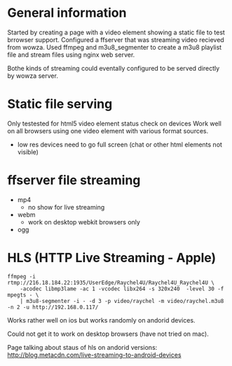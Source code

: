 # General information
Started by creating a page with a video element showing a static file to test brrowser support.
Configured a ffserver that was streaming video recieved from wowza.
Used ffmpeg and m3u8_segmenter to create a m3u8 playlist file and stream files using nginx web server.

Bothe kinds of streaming could eventally configured to be served directly by wowza server.

# Static file serving
Only testested for html5 video element status check on devices
Work well on all browsers using one video element with various format sources.
- low res devices need to go full screen (chat or other html elements not visible)


# ffserver file streaming
* mp4
  - no show for live streaming
* webm
  - work on desktop webkit browsers only
* ogg

# HLS (HTTP Live Streaming - Apple)
```
ffmpeg -i rtmp://216.18.184.22:1935/UserEdge/Raychel4U/Raychel4U_Raychel4U \
    -acodec libmp3lame -ac 1 -vcodec libx264 -s 320x240  -level 30 -f mpegts - \
    | m3u8-segmenter -i - -d 3 -p video/raychel -m video/raychel.m3u8 -n 2 -u http://192.168.0.117/
```

Works rather well on ios but works randomly on andorid devices.

Could not get it to work on desktop browsers (have not tried on mac).

Page talking about staus of hls on andorid versions: 
http://blog.metacdn.com/live-streaming-to-android-devices
